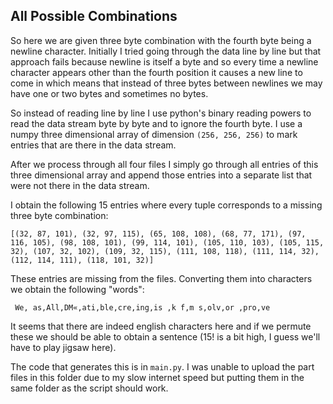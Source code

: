 ## All Possible Combinations 

So here we are given three byte combination with the fourth byte being a newline character. Initially I tried going through the data line by line but that approach fails because newline is itself a byte and so every time a newline character appears other than the fourth position it causes a new line to come in which means that instead of three bytes between newlines we may have one or two bytes and sometimes no bytes.

So instead of reading line by line I use python's binary reading powers to read the data stream byte by byte and to ignore the fourth byte. I use a numpy three dimensional array of dimension `(256, 256, 256)` to mark entries that are there in the data stream.

After we process through all four files I simply go through all entries of this three dimensional array and append those entries into a separate list that were not there in the data stream.

I obtain the following 15 entries where every tuple corresponds to a missing three byte combination:

```
[(32, 87, 101), (32, 97, 115), (65, 108, 108), (68, 77, 171), (97, 116, 105), (98, 108, 101), (99, 114, 101), (105, 110, 103), (105, 115, 32), (107, 32, 102), (109, 32, 115), (111, 108, 118), (111, 114, 32), (112, 114, 111), (118, 101, 32)]
```

These entries are missing from the files. Converting them into characters we obtain the following "words": 

```
 We, as,All,DM«,ati,ble,cre,ing,is ,k f,m s,olv,or ,pro,ve 
```

It seems that there are indeed english characters here and if we permute these we should be able to obtain a sentence (15! is a bit high, I guess we'll have to play jigsaw here).

The code that generates this is in `main.py`. I was unable to upload the part files in this folder due to my slow internet speed but putting them in the same folder as the script should work.
